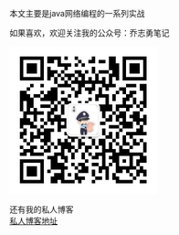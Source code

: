 

本文主要是java网络编程的一系列实战 


如果喜欢，欢迎关注我的公众号：乔志勇笔记

![Image text](https://github.com/qiaozhiyong/standardJava/blob/master/src/main/resources/code.jpg)




还有我的私人博客  
[私人博客地址](https://blog.csdn.net/qq_16605855)

